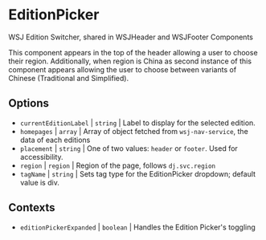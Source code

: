 # EditionPicker

WSJ Edition Switcher, shared in WSJHeader and WSJFooter Components

This component appears in the top of the header allowing a user to choose their region.
Additionally, when region is China as second instance of this component appears allowing the
user to choose between variants of Chinese (Traditional and Simplified).

## Options

- `currentEditionLabel` | `string` | Label to display for the selected edition.
- `homepages` | `array` | Array of object fetched from `wsj-nav-service`, the data of each editions
- `placement` | `string` | One of two values: `header` or `footer`. Used for accessibility.
- `region` | `region` | Region of the page, follows `dj.svc.region`
- `tagName` | `string` | Sets tag type for the EditionPicker dropdown; default value is div.

## Contexts

- `editionPickerExpanded` | `boolean` | Handles the Edition Picker's toggling
